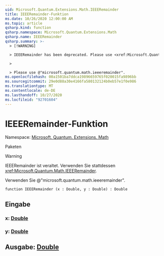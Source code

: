 ```yaml
---
uid: Microsoft.Quantum.Extensions.Math.IEEERemainder
title: IEEERemainder-Funktion
ms.date: 10/26/2020 12:00:00 AM
ms.topic: article
qsharp.kind: function
qsharp.namespace: Microsoft.Quantum.Extensions.Math
qsharp.name: IEEERemainder
qsharp.summary: >-
  > [!WARNING]

  > IEEERemainder has been deprecated. Please use <xref:Microsoft.Quantum.Math.IEEERemainder> instead.

  >

  > Please use @"microsoft.quantum.math.ieeeremainder".
ms.openlocfilehash: 00a1501ba7ddca19896659765f020015fa9896bb
ms.sourcegitcommit: 29e0d88a30e4166fa580132124b0eb57e1f0e986
ms.translationtype: MT
ms.contentlocale: de-DE
ms.lasthandoff: 10/27/2020
ms.locfileid: "92701604"
---
```

# <a name="ieeeremainder-function"></a>IEEERemainder-Funktion

Namespace: [Microsoft. Quantum. Extensions. Math](xref:Microsoft.Quantum.Extensions.Math)

Paketen [](https://nuget.org/packages/)


> [!WARNING]
> IEEERemainder ist veraltet. Verwenden Sie stattdessen <xref:Microsoft.Quantum.Math.IEEERemainder>.
>
> Verwenden Sie @"microsoft.quantum.math.ieeeremainder".



```qsharp
function IEEERemainder (x : Double, y : Double) : Double
```


## <a name="input"></a>Eingabe

### <a name="x--double"></a>x: [Double](xref:microsoft.quantum.lang-ref.double)




### <a name="y--double"></a>y: [Double](xref:microsoft.quantum.lang-ref.double)





## <a name="output--double"></a>Ausgabe: [Double](xref:microsoft.quantum.lang-ref.double)

